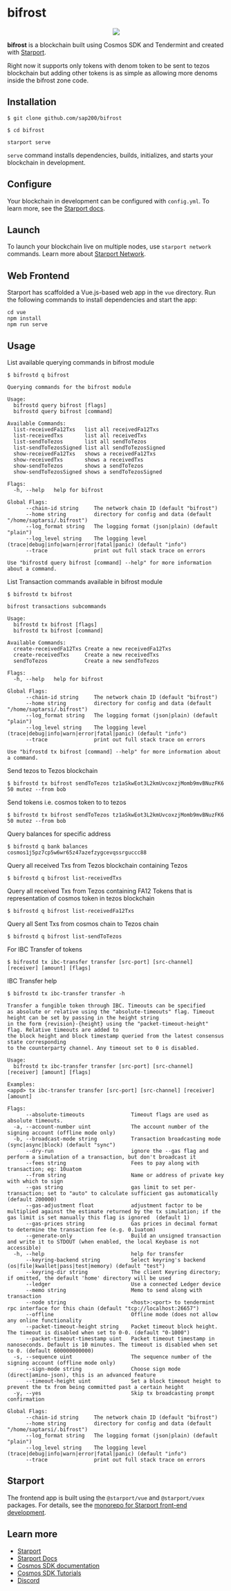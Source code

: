 # bifrost

<p align="center">
    <img src="./bifrost_pegzone.jpg" />
 </p>

**bifrost** is a blockchain built using Cosmos SDK and Tendermint and created with [Starport](https://github.com/tendermint/starport).

Right now it supports only tokens with denom token to be sent to tezos blockchain
but adding other tokens is as simple as allowing more denoms inside the bifrost zone code.

## Installation

```
$ git clone github.com/sap200/bifrost

$ cd bifrost
```

```
starport serve
```

`serve` command installs dependencies, builds, initializes, and starts your blockchain in development.

## Configure

Your blockchain in development can be configured with `config.yml`. To learn more, see the [Starport docs](https://docs.starport.network).

## Launch

To launch your blockchain live on multiple nodes, use `starport network` commands. Learn more about [Starport Network](https://github.com/tendermint/spn).

## Web Frontend

Starport has scaffolded a Vue.js-based web app in the `vue` directory. Run the following commands to install dependencies and start the app:

```
cd vue
npm install
npm run serve
```

## Usage

List available querying commands in bifrost module

```
$ bifrostd q bifrost

Querying commands for the bifrost module

Usage:
  bifrostd query bifrost [flags]
  bifrostd query bifrost [command]

Available Commands:
  list-receivedFa12Txs   list all receivedFa12Txs
  list-receivedTxs       list all receivedTxs
  list-sendToTezos       list all sendToTezos
  list-sendToTezosSigned list all sendToTezosSigned
  show-receivedFa12Txs   shows a receivedFa12Txs
  show-receivedTxs       shows a receivedTxs
  show-sendToTezos       shows a sendToTezos
  show-sendToTezosSigned shows a sendToTezosSigned

Flags:
  -h, --help   help for bifrost

Global Flags:
      --chain-id string     The network chain ID (default "bifrost")
      --home string         directory for config and data (default "/home/saptarsi/.bifrost")
      --log_format string   The logging format (json|plain) (default "plain")
      --log_level string    The logging level (trace|debug|info|warn|error|fatal|panic) (default "info")
      --trace               print out full stack trace on errors

Use "bifrostd query bifrost [command] --help" for more information about a command.
```

List Transaction commands available in bifrost module

```
$ bifrostd tx bifrost

bifrost transactions subcommands

Usage:
  bifrostd tx bifrost [flags]
  bifrostd tx bifrost [command]

Available Commands:
  create-receivedFa12Txs Create a new receivedFa12Txs
  create-receivedTxs     Create a new receivedTxs
  sendToTezos            Create a new sendToTezos

Flags:
  -h, --help   help for bifrost

Global Flags:
      --chain-id string     The network chain ID (default "bifrost")
      --home string         directory for config and data (default "/home/saptarsi/.bifrost")
      --log_format string   The logging format (json|plain) (default "plain")
      --log_level string    The logging level (trace|debug|info|warn|error|fatal|panic) (default "info")
      --trace               print out full stack trace on errors

Use "bifrostd tx bifrost [command] --help" for more information about a command.
```


Send tezos to Tezos blockchain

```
$ bifrostd tx bifrost sendToTezos tz1aSkwEot3L2kmUvcoxzjMomb9mvBNuzFK6 50 mutez --from bob
```

Send tokens i.e. cosmos token to to tezos

```
$ bifrostd tx bifrost sendToTezos tz1aSkwEot3L2kmUvcoxzjMomb9mvBNuzFK6 50 mutez --from bob
```

Query balances for specific address

```
$ bifrostd q bank balances cosmos1j5pz7cp5w6wr65z47azefzygcevqssrguccc88
```

Query all received Txs from Tezos blockchain containing Tezos

```
$ bifrostd q bifrost list-receivedTxs
```

Query all received Txs from Tezos containing FA12 Tokens that is representation of cosmos token in tezos blockchain

```
$ bifrostd q bifrost list-receivedFa12Txs
```

Query all Sent Txs from cosmos chain to Tezos chain

```
$ bifrostd q bifrost list-sendToTezos
```

For IBC Transfer of tokens

```
$ bifrostd tx ibc-transfer transfer [src-port] [src-channel] [receiver] [amount] [flags]
```
IBC Transfer help

```
$ bifrostd tx ibc-transfer transfer -h

Transfer a fungible token through IBC. Timeouts can be specified
as absolute or relative using the "absolute-timeouts" flag. Timeout height can be set by passing in the height string
in the form {revision}-{height} using the "packet-timeout-height" flag. Relative timeouts are added to
the block height and block timestamp queried from the latest consensus state corresponding
to the counterparty channel. Any timeout set to 0 is disabled.

Usage:
  bifrostd tx ibc-transfer transfer [src-port] [src-channel] [receiver] [amount] [flags]

Examples:
<appd> tx ibc-transfer transfer [src-port] [src-channel] [receiver] [amount]

Flags:
      --absolute-timeouts               Timeout flags are used as absolute timeouts.
  -a, --account-number uint             The account number of the signing account (offline mode only)
  -b, --broadcast-mode string           Transaction broadcasting mode (sync|async|block) (default "sync")
      --dry-run                         ignore the --gas flag and perform a simulation of a transaction, but don't broadcast it
      --fees string                     Fees to pay along with transaction; eg: 10uatom
      --from string                     Name or address of private key with which to sign
      --gas string                      gas limit to set per-transaction; set to "auto" to calculate sufficient gas automatically (default 200000)
      --gas-adjustment float            adjustment factor to be multiplied against the estimate returned by the tx simulation; if the gas limit is set manually this flag is ignored  (default 1)
      --gas-prices string               Gas prices in decimal format to determine the transaction fee (e.g. 0.1uatom)
      --generate-only                   Build an unsigned transaction and write it to STDOUT (when enabled, the local Keybase is not accessible)
  -h, --help                            help for transfer
      --keyring-backend string          Select keyring's backend (os|file|kwallet|pass|test|memory) (default "test")
      --keyring-dir string              The client Keyring directory; if omitted, the default 'home' directory will be used
      --ledger                          Use a connected Ledger device
      --memo string                     Memo to send along with transaction
      --node string                     <host>:<port> to tendermint rpc interface for this chain (default "tcp://localhost:26657")
      --offline                         Offline mode (does not allow any online functionality
      --packet-timeout-height string    Packet timeout block height. The timeout is disabled when set to 0-0. (default "0-1000")
      --packet-timeout-timestamp uint   Packet timeout timestamp in nanoseconds. Default is 10 minutes. The timeout is disabled when set to 0. (default 600000000000)
  -s, --sequence uint                   The sequence number of the signing account (offline mode only)
      --sign-mode string                Choose sign mode (direct|amino-json), this is an advanced feature
      --timeout-height uint             Set a block timeout height to prevent the tx from being committed past a certain height
  -y, --yes                             Skip tx broadcasting prompt confirmation

Global Flags:
      --chain-id string     The network chain ID (default "bifrost")
      --home string         directory for config and data (default "/home/saptarsi/.bifrost")
      --log_format string   The logging format (json|plain) (default "plain")
      --log_level string    The logging level (trace|debug|info|warn|error|fatal|panic) (default "info")
      --trace               print out full stack trace on errors
```




## Starport

The frontend app is built using the `@starport/vue` and `@starport/vuex` packages. For details, see the [monorepo for Starport front-end development](https://github.com/tendermint/vue).

## Learn more

- [Starport](https://github.com/tendermint/starport)
- [Starport Docs](https://docs.starport.network)
- [Cosmos SDK documentation](https://docs.cosmos.network)
- [Cosmos SDK Tutorials](https://tutorials.cosmos.network)
- [Discord](https://discord.gg/W8trcGV)
